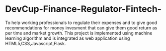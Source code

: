 # DevCup-Finance-Regulator-Fintech-
To help working professionals to regulate their expenses and to give  good recommendations for money invesment that can give them good return as per time and market growth.
This project is implemented using machine learning algorithm and is integrated as web application using HTML5,CSS,Javascript,Flask.

